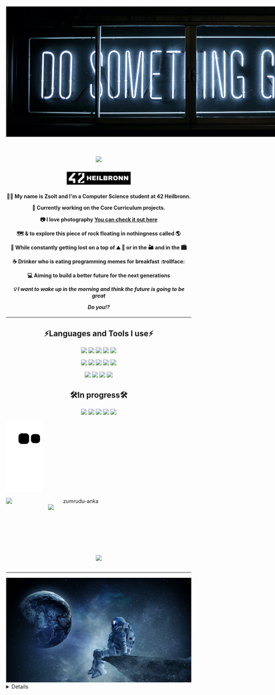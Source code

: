 <img
  src="DO_IT.jpeg"
  alt="Do something great"
  title="Do something great"
  style="display: inline-block; margin: 0 auto; max-width: 1000px">
<h1 align="center">
  <a href="https://git.io/typing-svg">
    <img src="https://readme-typing-svg.herokuapp.com/?lines=Hello,+There!+👋;Nice+to+meet+you!&center=true&size=30">
  </a>
</h1>
<h4 align="center">
  <img src="https://github.com/zstenger93/zstenger93/blob/main/HEILBRONN.jpeg">
</h4>
<h4 align="center">
  
  :man_technologist:  **My name is Zsolt and I'm a Computer Science student at 42 Heilbronn.**

  :exploding_head:  **Currently working on the Core Curriculum projects.**
  
  :camera:  **I love photography** [You can check it out here](https://www.wanderlustontheroad.com/)
  
  :world_map: **& to explore this piece of rock floating in nothingness called :earth_americas:**

  :compass: **While constantly getting lost on a top of :mountain: :volcano: or in the :desert: and in the :cityscape:**

  :coffee:  **Drinker who is eating programming memes for breakfast :trollface:**
  
  :computer:  **Aiming to build a better future for the next generations**
  
  ***:bulb: I want to wake up in the morning and think the future is going to be great***
  
  ***Do you:interrobang:***

</h4>

---

<div align="center" style="text-align: center;">
  <h2>⚡Languages and Tools I use⚡</h2>
    <p>
      <img src="https://img.shields.io/badge/C-00599C?style=for-the-badge&logo=c&logoColor=white">
      <img src="https://img.shields.io/badge/CSS3-1572B6?style=for-the-badge&logo=css3&logoColor=white">
      <img src="https://img.shields.io/badge/HTML5-E34F26?style=for-the-badge&logo=html5&logoColor=white">
      <img src="https://img.shields.io/badge/VSCode-0078D4?style=for-the-badge&logo=visual%20studio%20code&logoColor=white">
      <img src="https://img.shields.io/badge/VIM-%2311AB00.svg?&style=for-the-badge&logo=vim&logoColor=white">
    </p>
    <p>
      <img src="https://img.shields.io/badge/GitHub-100000?style=for-the-badge&logo=github&logoColor=white">
      <img src="https://img.shields.io/badge/GIT-E44C30?style=for-the-badge&logo=git&logoColor=white">
      <img src="https://img.shields.io/badge/VirtualBox-21416b?style=for-the-badge&logo=VirtualBox&logoColor=white">
      <img src="https://img.shields.io/badge/Shell_Script-121011?style=for-the-badge&logo=gnu-bash&logoColor=white">
      <img src="https://img.shields.io/badge/mac%20os-000000?style=for-the-badge&logo=apple&logoColor=white">
    </p>
    <p>
      <img src="https://img.shields.io/badge/Markdown-000000?style=for-the-badge&logo=markdown&logoColor=white">
      <img src="https://img.shields.io/badge/GNU%20Bash-4EAA25?style=for-the-badge&logo=GNU%20Bash&logoColor=white">
      <img src="https://img.shields.io/badge/Slack-4A154B?style=for-the-badge&logo=slack&logoColor=white">
      <img src="https://img.shields.io/badge/Wordpress-21759B?style=for-the-badge&logo=wordpress&logoColor=white">
    </p>
  <h2>🛠️In progress🛠️</h2>
   <img src="https://img.shields.io/badge/C%2B%2B-00599C?style=for-the-badge&logo=c%2B%2B&logoColor=white">
   <img src="https://img.shields.io/badge/Rust-000000?style=for-the-badge&logo=rust&logoColor=white">
   <img src="https://img.shields.io/badge/microsoft%20azure-0089D6?style=for-the-badge&logo=microsoft-azure&logoColor=white">
   <img src="https://img.shields.io/badge/Python-FFD43B?style=for-the-badge&logo=python&logoColor=blue">
   <img src="https://img.shields.io/badge/JavaScript-323330?style=for-the-badge&logo=javascript&logoColor=F7DF1E">
</div>

![Snake animation](https://github.com/zstenger93/zstenger93/blob/output/github-contribution-grid-snake.svg)
<br>
<p align=center>
  <div align=center>
    <a href="https://github.com/denvercoder1/github-readme-streak-stats" title="Go to Source">
      <img align="left" width=390 src="https://github-readme-streak-stats.herokuapp.com/?user=zstenger93&theme=react&border=61dafb&hide_border=true" alt="zumrudu-anka" />
    </a>
    <a href="https://github.com/anuraghazra/github-readme-stats" title="Go to Source">
      <img align="right" width=390 src="https://github-readme-stats.zohan.tech/api?username=zstenger93&show_icons=true&theme=react&border_color=61dafb&hide_border=true" />
    </a>
  </div>
  <br><br><br><br><br><br><br><br><br>
  <div align=center>
    <a href="https://github.com/anuraghazra/github-readme-stats">
      <img width=325 align="center" src="https://github-readme-stats.zohan.tech/api/top-langs/?username=zstenger93&hide=c%23,powershell,Mathematica,Ruby,Objective-C,Objective-C%2b%2b,Cuda&title_color=61dafb&text_color=ffffff&icon_color=61dafb&bg_color=20232a&langs_count=8&layout=compact&border_color=61dafb&hide_border=true" />
    </a>
  </div>
  <br>
</p>

  ---

<div id="header" align="center">
  <img src="https://github.com/zstenger93/zstenger93/blob/main/space.jpeg" width="1000">
  <!-- <img src="https://static.tumblr.com/6f56dd103eb0e115debd14cacf3c12d3/ffcg2gp/TPXnw8dso/tumblr_static_tumblr_static_filename_focused_v3.gif" width="1000"/> -->
</div>
<details>
	<div align=center>
	<h2>🎮 When I have free(time);</2>
		<p>
		<img src="https://img.shields.io/badge/Battle.net-000?style=for-the-badge&logo=battle.net&logoColor=148EFF">
		<img src="https://img.shields.io/badge/Origin-148EFF?style=for-the-badge&logo=origin&logoColor=white">
		</p>
	</div>
	<div align=center>
	<a href="https://www.facebook.com/zsolt.stenger/">
		<img src="https://img.shields.io/badge/Facebook-1877F2?style=for-the-badge&logo=facebook&logoColor=white">
	</a>
	<a href="https://www.instagram.com/wanderlustontheroad/">
		<img src="https://img.shields.io/badge/Instagram-E4405F?style=for-the-badge&logo=instagram&logoColor=white">
	</a>
	</div>
	<div align=center>
		<img src="https://visitcount.itsvg.in/api?id=zstenger93&icon=2&color=3">
	</div>
	<div id="header" align="center" style="text-align: center;">
	<h2>

	***Life of a programmer in a nutshell:***

	</h2>
	<img src="https://media.giphy.com/media/vrxxqQbyRxYi6scCjT/giphy.gif" width="300"/>
	</div>